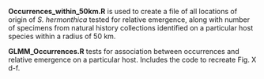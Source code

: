**Occurrences_within_50km.R** is used to create a file of all locations of origin of *S. hermonthica* tested for relative emergence, along with number of specimens from natural history collections identified on a particular host species within a radius of 50 km.

**GLMM_Occurrences.R** tests for association between occurrences and relative emergence on a particular host.  Includes the code to recreate Fig. X d-f.
